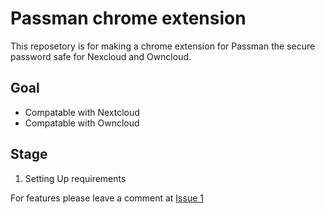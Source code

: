 <h1>Passman chrome extension</h1>

This reposetory is for making a chrome extension for Passman the secure password safe for Nexcloud and Owncloud.

### <h2>Goal</h2>
* Compatable with Nextcloud
* Compatable with Owncloud

### <h2>Stage</h2>
1. Setting Up requirements

For features please leave a comment at <a href="https://github.com/brantje/passman-chrome/issues/1">Issue 1</a>
